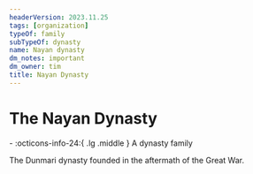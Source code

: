 ```yaml
---
headerVersion: 2023.11.25
tags: [organization]
typeOf: family
subTypeOf: dynasty
name: Nayan dynasty
dm_notes: important
dm_owner: tim
title: Nayan Dynasty
---
```

# The Nayan Dynasty
<div class="grid cards ext-narrow-margin ext-one-column" markdown>
-
   :octicons-info-24:{ .lg .middle } A dynasty family  
</div>


The Dunmari dynasty founded in the aftermath of the Great War. 




